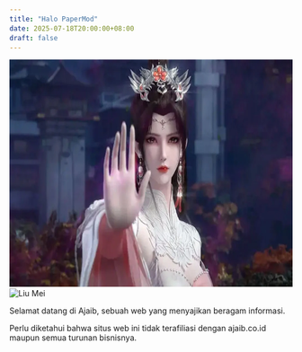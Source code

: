 ```yaml
---
title: "Halo PaperMod"
date: 2025-07-18T20:00:00+08:00
draft: false
---
```


<img alt="Liu Mei" height="405" src="/images/liu-mei.webp" width="720">

<img alt="Liu Mei" height="405" src="/cdn-cgi/image/width=400,height=300,fit=crop,quality=80/images/liu-mei.webp" width="720">


Selamat datang di Ajaib, sebuah web yang menyajikan beragam informasi.

Perlu diketahui bahwa situs web ini tidak terafiliasi dengan ajaib.co.id maupun semua turunan bisnisnya.

